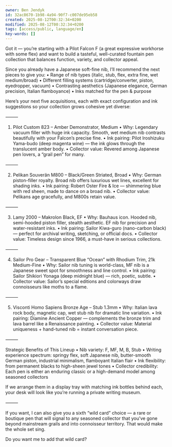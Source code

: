 ```yaml
---
owner: Ben Jendyk
id: 32ac8670-1b98-4a94-90f7-c007de95eb58
created: 2025-08-12T00:32:34+0200
modified: 2025-08-12T00:32:34+0200
tags: [access/public, language/en]
key-words: []
---
```


Got it — you’re starting with a Pilot Falcon F (a great expressive workhorse with some flex) and want to build a tasteful, well-curated fountain pen collection that balances function, variety, and collector appeal.

Since you already have a Japanese soft-fine nib, I’ll recommend the next pieces to give you:
	•	Range of nib types (italic, stub, flex, extra fine, wet medium/broad)
	•	Different filling systems (cartridge/converter, piston, eyedropper, vacuum)
	•	Contrasting aesthetics (Japanese elegance, German precision, Italian flamboyance)
	•	Inks matched for the pen & purpose

Here’s your next five acquisitions, each with exact configuration and ink suggestions so your collection grows cohesive yet diverse:

⸻

1. Pilot Custom 823 – Amber Demonstrator, Medium
	•	Why: Legendary vacuum filler with huge ink capacity. Smooth, wet medium nib contrasts beautifully with your Falcon’s precise fine.
	•	Ink pairing: Pilot Iroshizuku Yama-budo (deep magenta wine) — the ink glows through the translucent amber body.
	•	Collector value: Revered among Japanese pen lovers, a “grail pen” for many.

⸻

2. Pelikan Souverän M800 – Black/Green Striated, Broad
	•	Why: German piston-filler royalty. Broad nib offers luxurious wet lines, excellent for shading inks.
	•	Ink pairing: Robert Oster Fire & Ice — shimmering blue with red sheen, made to dance on a broad nib.
	•	Collector value: Pelikans age gracefully, and M800s retain value.

⸻

3. Lamy 2000 – Makrolon Black, EF
	•	Why: Bauhaus icon. Hooded nib, semi-hooded piston filler, stealth aesthetic. EF nib for precision and water-resistant inks.
	•	Ink pairing: Sailor Kiwa-guro (nano-carbon black) — perfect for archival writing, sketching, or official docs.
	•	Collector value: Timeless design since 1966, a must-have in serious collections.

⸻

4. Sailor Pro Gear – Transparent Blue “Ocean” with Rhodium Trim, 21k Medium-Fine
	•	Why: Sailor nib tuning is world-class, MF nib is a Japanese sweet spot for smoothness and line control.
	•	Ink pairing: Sailor Shikiori Yonaga (deep midnight blue) — rich, poetic, subtle.
	•	Collector value: Sailor’s special editions and colorways draw connoisseurs like moths to a flame.

⸻

5. Visconti Homo Sapiens Bronze Age – Stub 1.3mm
	•	Why: Italian lava rock body, magnetic cap, wet stub nib for dramatic line variation.
	•	Ink pairing: Diamine Ancient Copper — complements the bronze trim and lava barrel like a Renaissance painting.
	•	Collector value: Material uniqueness + hand-tuned nib = instant conversation piece.

⸻

Strategic Benefits of This Lineup
	•	Nib variety: F, MF, M, B, Stub
	•	Writing experience spectrum: springy flex, soft Japanese nib, butter-smooth German piston, industrial minimalism, flamboyant Italian flair
	•	Ink flexibility: from permanent blacks to high-sheen jewel tones
	•	Collector credibility: Each pen is either an enduring classic or a high-demand model among seasoned collectors

If we arrange them in a display tray with matching ink bottles behind each, your desk will look like you’re running a private writing museum.

⸻

If you want, I can also give you a sixth “wild card” choice — a rare or boutique pen that will signal to any seasoned collector that you’ve gone beyond mainstream grails and into connoisseur territory. That would make the whole set sing.

Do you want me to add that wild card?